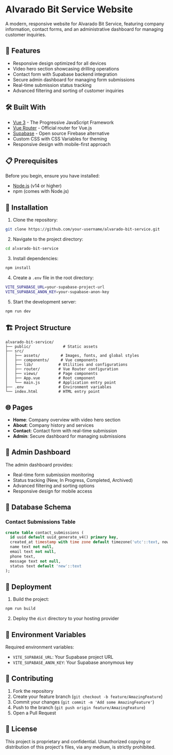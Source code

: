 # Alvarado Bit Service Website

A modern, responsive website for Alvarado Bit Service, featuring company information, contact forms, and an administrative dashboard for managing customer inquiries.

## 🚀 Features

- Responsive design optimized for all devices
- Video hero section showcasing drilling operations
- Contact form with Supabase backend integration
- Secure admin dashboard for managing form submissions
- Real-time submission status tracking
- Advanced filtering and sorting of customer inquiries

## 🛠️ Built With

- [Vue 3](https://vuejs.org/) - The Progressive JavaScript Framework
- [Vue Router](https://router.vuejs.org/) - Official router for Vue.js
- [Supabase](https://supabase.com/) - Open source Firebase alternative
- Custom CSS with CSS Variables for theming
- Responsive design with mobile-first approach

## 📋 Prerequisites

Before you begin, ensure you have installed:

- [Node.js](https://nodejs.org/) (v14 or higher)
- npm (comes with Node.js)

## 🔧 Installation

1. Clone the repository:

```bash
git clone https://github.com/your-username/alvarado-bit-service.git
```

2. Navigate to the project directory:

```bash
cd alvarado-bit-service
```

3. Install dependencies:

```bash
npm install
```

4. Create a `.env` file in the root directory:

```bash
VITE_SUPABASE_URL=your-supabase-project-url
VITE_SUPABASE_ANON_KEY=your-supabase-anon-key
```

5. Start the development server:

```bash
npm run dev
```

## 🏗️ Project Structure

```
alvarado-bit-service/
├── public/              # Static assets
├── src/
│   ├── assets/         # Images, fonts, and global styles
│   ├── components/     # Vue components
│   ├── lib/           # Utilities and configurations
│   ├── router/        # Vue Router configuration
│   ├── views/         # Page components
│   ├── App.vue        # Root component
│   └── main.js        # Application entry point
├── .env               # Environment variables
└── index.html         # HTML entry point
```

## 🌐 Pages

- **Home**: Company overview with video hero section
- **About**: Company history and services
- **Contact**: Contact form with real-time submission
- **Admin**: Secure dashboard for managing submissions

## 🔐 Admin Dashboard

The admin dashboard provides:

- Real-time form submission monitoring
- Status tracking (New, In Progress, Completed, Archived)
- Advanced filtering and sorting options
- Responsive design for mobile access

## 💾 Database Schema

### Contact Submissions Table

```sql
create table contact_submissions (
  id uuid default uuid_generate_v4() primary key,
  created_at timestamp with time zone default timezone('utc'::text, now()) not null,
  name text not null,
  email text not null,
  phone text,
  message text not null,
  status text default 'new'::text
);
```

## 🚀 Deployment

1. Build the project:

```bash
npm run build
```

2. Deploy the `dist` directory to your hosting provider

## 🔧 Environment Variables

Required environment variables:

- `VITE_SUPABASE_URL`: Your Supabase project URL
- `VITE_SUPABASE_ANON_KEY`: Your Supabase anonymous key

## 👥 Contributing

1. Fork the repository
2. Create your feature branch (`git checkout -b feature/AmazingFeature`)
3. Commit your changes (`git commit -m 'Add some AmazingFeature'`)
4. Push to the branch (`git push origin feature/AmazingFeature`)
5. Open a Pull Request

## 📄 License

This project is proprietary and confidential. Unauthorized copying or distribution of this project's files, via any medium, is strictly prohibited.
